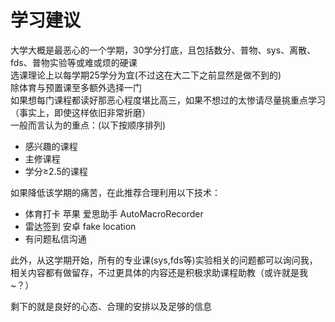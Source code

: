 # 学习建议
大学大概是最恶心的一个学期，30学分打底，且包括数分、普物、sys、离散、fds、普物实验等或难或烦的硬课  
选课理论上以每学期25学分为宜(不过这在大二下之前显然是做不到的)  
除体育与预置课至多额外选择一门  
如果想每门课程都读好那恶心程度堪比高三，如果不想过的太惨请尽量挑重点学习（事实上，即使这样依旧非常折磨）  
一般而言认为的重点：(以下按顺序排列)  

- 感兴趣的课程
- 主修课程
- 学分≥2.5的课程

如果降低该学期的痛苦，在此推荐合理利用以下技术：  

- 体育打卡
  苹果
  爱思助手
  AutoMacroRecorder
- 雷达签到
  安卓
  fake location
- 有问题私信沟通

此外，从这学期开始，所有的专业课(sys,fds等)实验相关的问题都可以询问我，相关内容都有做留存，不过更具体的内容还是积极求助课程助教（或许就是我~？）

剩下的就是良好的心态、合理的安排以及足够的信息